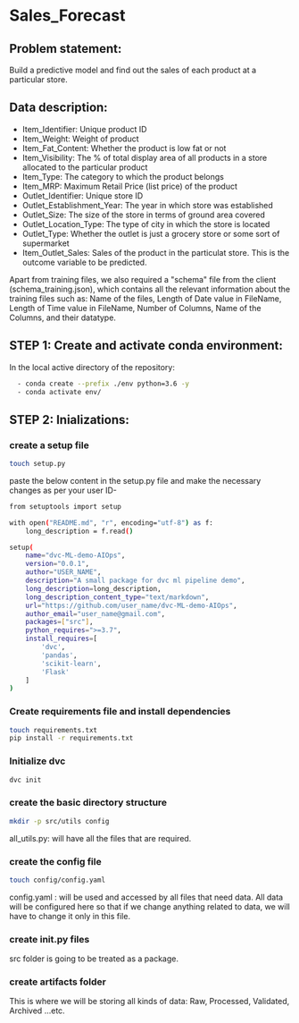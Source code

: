 # Sales_Forecast
## Problem statement:
Build a predictive model and find out the sales of each product at a particular store.

## Data description:
 - Item_Identifier: Unique product ID
 - Item_Weight: Weight of product
 - Item_Fat_Content: Whether the product is low fat or not
 - Item_Visibility: The % of total display area of all products in a store allocated to the particular product
 - Item_Type: The category to which the product belongs
 - Item_MRP: Maximum Retail Price (list price) of the product
 - Outlet_Identifier: Unique store ID
 - Outlet_Establishment_Year: The year in which store was established
 - Outlet_Size: The size of the store in terms of ground area covered
 - Outlet_Location_Type: The type of city in which the store is located
 - Outlet_Type: Whether the outlet is just a grocery store or some sort of supermarket
 - Item_Outlet_Sales: Sales of the product in the particulat store. This is the outcome variable to be predicted.

 Apart from training files, we also required a "schema" file from the client (schema_training.json), which contains all the relevant information about the training files such as:
Name of the files, Length of Date value in FileName, Length of Time value in FileName, Number of Columns, Name of the Columns, and their datatype.

## STEP 1: Create and activate conda environment:
In the local active directory of the repository:

```bash
  - conda create --prefix ./env python=3.6 -y
  - conda activate env/
```
## STEP 2: Inializations:
### create a setup file
```bash
touch setup.py
```
paste the below content in the setup.py file and make the necessary changes as per your user ID-
```bash
from setuptools import setup

with open("README.md", "r", encoding="utf-8") as f:
    long_description = f.read()

setup(
    name="dvc-ML-demo-AIOps",
    version="0.0.1",
    author="USER_NAME",
    description="A small package for dvc ml pipeline demo",
    long_description=long_description,
    long_description_content_type="text/markdown",
    url="https://github.com/user_name/dvc-ML-demo-AIOps",
    author_email="user_name@gmail.com",
    packages=["src"],
    python_requires=">=3.7",
    install_requires=[
        'dvc',
        'pandas',
        'scikit-learn',
        'Flask'
    ]
)
```
### Create requirements file and install dependencies
```bash
touch requirements.txt
pip install -r requirements.txt
```
### Initialize dvc
```bash
dvc init
```

### create the basic directory structure
```bash
mkdir -p src/utils config
```
all_utils.py: will have all the files that are required.

### create the config file
```bash
touch config/config.yaml
```
config.yaml :  will be used and accessed by all files that need data. All data will be configured here so that if we change anything related to data, we will have to change it only in this file.

### create __init__.py files
 src folder is going to be treated as a package.

### create artifacts folder
This is where we will be storing all kinds of data: Raw, Processed, Validated, Archived ...etc.

